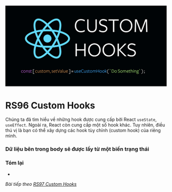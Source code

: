 ![Create-HTML-1](images/custom-hooks.png) 

# RS96 Custom Hooks

Chúng ta đã tìm hiểu về những hook được cung cấp bởi React `useState`, `useEffect`. Ngoài ra, React còn cung cấp một số hook khác. Tuy nhiên, điều thú vị là bạn có thể xây dựng các hook tùy chỉnh (custom hook) của riêng mình.

### Dữ liệu bên trong body sẽ được lấy từ một biến trạng thái



### Tóm lại

- 

*Bài tiếp theo [RS97 Custom Hooks](/lesson/session/session_97_custom_hooks.md)*